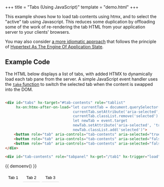 +++
title = "Tabs (Using JavaScript)"
template = "demo.html"
+++

This example shows how to load tab contents using htmx, and to select the "active" tab using Javascript.  This reduces
some duplication by offloading some of the work of re-rendering the tab HTML from your application server to your
clients' browsers.

You may also consider [a more idiomatic approach](@/examples/tabs-hateoas.md) that follows the principle of [Hypertext As The Engine Of Application State](https://en.wikipedia.org/wiki/HATEOAS).

## Example Code

The HTML below displays a list of tabs, with added HTMX to dynamically load each tab pane from the server.  A simple
JavaScript event handler uses the [`take` function](https://hyperscript.org/commands/take/) to switch the selected tab
when the content is swapped into the DOM.

```html

<div id="tabs" hx-target="#tab-contents" role="tablist"
     hx-on:htmx-after-on-load="let currentTab = document.querySelector('[aria-selected=true]');
                               currentTab.setAttribute('aria-selected', 'false')
                               currentTab.classList.remove('selected')
                               let newTab = event.target
                               newTab.setAttribute('aria-selected', 'true')
                               newTab.classList.add('selected')">
    <button role="tab" aria-controls="tab-contents" aria-selected="true" hx-get="/tab1" class="selected">Tab 1</button>
    <button role="tab" aria-controls="tab-contents" aria-selected="false" hx-get="/tab2">Tab 2</button>
    <button role="tab" aria-controls="tab-contents" aria-selected="false" hx-get="/tab3">Tab 3</button>
</div>

<div id="tab-contents" role="tabpanel" hx-get="/tab1" hx-trigger="load"></div>
```

{{ demoenv() }}

<div id="tabs" hx-target="#tab-contents" role="tablist"
     hx-on:htmx-after-on-load="console.log(event)
                               let currentTab = document.querySelector('[aria-selected=true]');
                                          currentTab.setAttribute('aria-selected', 'false')
                                          currentTab.classList.remove('selected')
                                          let newTab = event.target
                                          newTab.setAttribute('aria-selected', 'true')
                                          newTab.classList.add('selected')">
	<button role="tab" aria-controls="tab-contents" aria-selected="true" hx-get="/tab1" class="selected">Tab 1</button>
	<button role="tab" aria-controls="tab-contents" aria-selected="false" hx-get="/tab2">Tab 2</button>
	<button role="tab" aria-controls="tab-contents" aria-selected="false" hx-get="/tab3">Tab 3</button>
</div>

<div id="tab-contents" role="tabpanel" hx-get="/tab1" hx-trigger="load"></div>

<script>
	onGet("/tab1", function() {
		return `
			<p>Commodo normcore truffaut VHS duis gluten-free keffiyeh iPhone taxidermy godard ramps anim pour-over.
			Pitchfork vegan mollit umami quinoa aute aliquip kinfolk eiusmod live-edge cardigan ipsum locavore.
			Polaroid duis occaecat narwhal small batch food truck.
			PBR&B venmo shaman small batch you probably haven't heard of them hot chicken readymade.
			Enim tousled cliche woke, typewriter single-origin coffee hella culpa.
			Art party readymade 90's, asymmetrical hell of fingerstache ipsum.</p>
		`});
	onGet("/tab2", function() {
		return `
			<p>Kitsch fanny pack yr, farm-to-table cardigan cillum commodo reprehenderit plaid dolore cronut meditation.
			Tattooed polaroid veniam, anim id cornhole hashtag sed forage.
			Microdosing pug kitsch enim, kombucha pour-over sed irony forage live-edge.
			Vexillologist eu nulla trust fund, street art blue bottle selvage raw denim.
			Dolore nulla do readymade, est subway tile affogato hammock 8-bit.
			Godard elit offal pariatur you probably haven't heard of them post-ironic.
			Prism street art cray salvia.</p>
		`
	});
	onGet("/tab3", function() {
		return `
			<p>Aute chia marfa echo park tote bag hammock mollit artisan listicle direct trade.
			Raw denim flexitarian eu godard etsy.
			Poke tbh la croix put a bird on it fixie polaroid aute cred air plant four loko gastropub swag non brunch.
			Iceland fanny pack tumeric magna activated charcoal bitters palo santo laboris quis consectetur cupidatat portland aliquip venmo.</p>
		`
	});

</script>

<style>

	#demo-canvas {
		display:none;
	}

	#tabs {
	}

	#tabs > button {
		border: none;
		display: inline-block;
		padding: 5px 10px;
		cursor:pointer;
		background-color: transparent;
		border: solid 3px rgba(0,0,0,0);
		border-bottom: solid 3px #eee;
	}

	#tabs > button:hover {
		color: var(--midBlue);
	}

	#tabs > button.selected {
		border: solid 3px var(--midBlue);
	}

	#tab-contents {
		padding:10px;
	}
</style>
